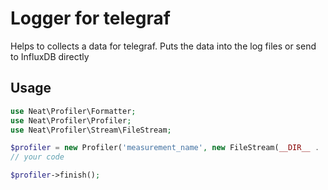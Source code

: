 # Logger for telegraf
Helps to collects a data for telegraf. Puts the data into the log files or send to InfluxDB directly

## Usage

```php
use Neat\Profiler\Formatter;
use Neat\Profiler\Profiler;
use Neat\Profiler\Stream\FileStream;

$profiler = new Profiler('measurement_name', new FileStream(__DIR__ . '/logs', new Formatter()));
// your code

$profiler->finish();
```
